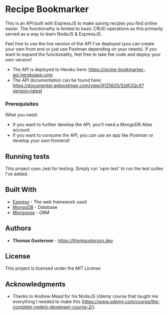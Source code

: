 # Recipe Bookmarker

This is an API built with ExpressJS to make saving recipes you find online easier. The functionality is limited to basic CRUD operations as this primarily served as a way to learn NodeJS & ExpressJS.

Feel free to use the live version of the API I've deployed (you can create your own front end or just use Postman depending on your needs). If you want to expand the functionality, feel free to take the code and deploy your own version!

* The API is deployed to Heroku here: https://recipe-bookmarker-api.herokuapp.com
* The API documentation can be found here: https://documenter.getpostman.com/view/9125625/SztK2QcX?version=latest

### Prerequisites

What you need:

* If you want to further develop the API, you'll need a MongoDB Atlas account.
* If you want to consume the API, you can use an app like Postman or develop your own frontend!

## Running tests

This project uses Jest for testing. Simply run 'npm test' to run the test suites I've added.

## Built With

* [Express](http://expressjs.com/) - The web framework used
* [MongoDB](https://www.mongodb.com/) - Database
* [Mongoose](https://mongoosejs.com/) - ORM

## Authors

* **Thomas Gusterson** - https://thomgusterson.dev

## License

This project is licensed under the MIT License

## Acknowledgments

* Thanks to Andrew Mead for his NodeJS Udemy course that taught me everything I needed to make this (https://www.udemy.com/course/the-complete-nodejs-developer-course-2/).
